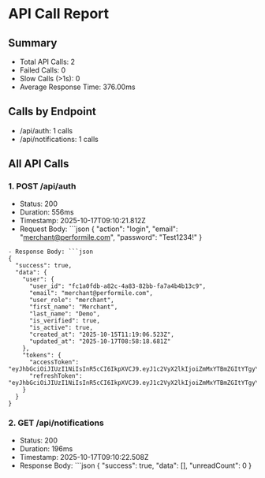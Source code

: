 # API Call Report

## Summary
- Total API Calls: 2
- Failed Calls: 0
- Slow Calls (>1s): 0
- Average Response Time: 376.00ms

## Calls by Endpoint
- /api/auth: 1 calls
- /api/notifications: 1 calls

## All API Calls

### 1. POST /api/auth
- Status: 200
- Duration: 556ms
- Timestamp: 2025-10-17T09:10:21.812Z
- Request Body: ```json
{
  "action": "login",
  "email": "merchant@performile.com",
  "password": "Test1234!"
}
```
- Response Body: ```json
{
  "success": true,
  "data": {
    "user": {
      "user_id": "fc1a0fdb-a82c-4a83-82bb-fa7a4b4b13c9",
      "email": "merchant@performile.com",
      "user_role": "merchant",
      "first_name": "Merchant",
      "last_name": "Demo",
      "is_verified": true,
      "is_active": true,
      "created_at": "2025-10-15T11:19:06.523Z",
      "updated_at": "2025-10-17T08:58:18.681Z"
    },
    "tokens": {
      "accessToken": "eyJhbGciOiJIUzI1NiIsInR5cCI6IkpXVCJ9.eyJ1c2VyX2lkIjoiZmMxYTBmZGItYTgyYy00YTgzLTgyYmItZmE3YTRiNGIxM2M5IiwidXNlcklkIjoiZmMxYTBmZGItYTgyYy00YTgzLTgyYmItZmE3YTRiNGIxM2M5IiwiZW1haWwiOiJtZXJjaGFudEBwZXJmb3JtaWxlLmNvbSIsInVzZXJfcm9sZSI6Im1lcmNoYW50Iiwicm9sZSI6Im1lcmNoYW50IiwiaWF0IjoxNzYwNjkyMjIyLCJleHAiOjE3NjA2OTU4MjJ9.IPflsalZVNnmZR9V2SU8bhpWaGvldGV0qoL8qMTaHCw",
      "refreshToken": "eyJhbGciOiJIUzI1NiIsInR5cCI6IkpXVCJ9.eyJ1c2VyX2lkIjoiZmMxYTBmZGItYTgyYy00YTgzLTgyYmItZmE3YTRiNGIxM2M5IiwidXNlcklkIjoiZmMxYTBmZGItYTgyYy00YTgzLTgyYmItZmE3YTRiNGIxM2M5IiwiaWF0IjoxNzYwNjkyMjIyLCJleHAiOjE3NjEyOTcwMjJ9.CUnVGJEQ55VKKjyEjRQm9G6WMMElHylIJHXxBbZp9wM"
    }
  }
}
```

### 2. GET /api/notifications
- Status: 200
- Duration: 196ms
- Timestamp: 2025-10-17T09:10:22.508Z
- Response Body: ```json
{
  "success": true,
  "data": [],
  "unreadCount": 0
}
```
